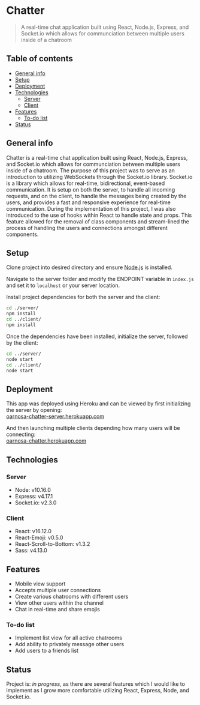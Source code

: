 # Chatter

> A real-time chat application built using React, Node.js, Express, and Socket.io which allows for communciation between multiple users inside of a chatroom

## Table of contents

- [General info](#general-info)
- [Setup](#setup)
- [Deployment](#deployment)
- [Technologies](#technologies)
  - [Server](#server)
  - [Client](#client)
- [Features](#features)
  - [To-do list](#to-do-list)
- [Status](#status)

## General info

Chatter is a real-time chat application built using React, Node.js, Express, and Socket.io which allows for communciation between multiple users inside of a chatroom. The purpose of this project was to serve as an introduction to utilizing WebSockets through the Socket.io library. Socket.io is a library which allows for real-time, bidirectional, event-based communication. It is setup on both the server, to handle all incoming requests, and on the client, to handle the messages being created by the users, and provides a fast and responsive experience for real-time communication. During the implementation of this project, I was also introduced to the use of hooks within React to handle state and props. This feature allowed for the removal of class components and stream-lined the process of handling the users and connections amongst different components.

## Setup

Clone project into desired directory and ensure [Node.js](https://nodejs.org/en/download/) is installed.

Navigate to the server folder and modify the ENDPOINT variable in `index.js` and set it to `localhost` or your server location.

Install project dependencies for both the server and the client:

```bash
cd ./server/
npm install
cd ../client/
npm install
```

Once the dependencies have been installed, initialize the server, followed by the client:

```bash
cd ../server/
node start
cd ../client/
node start
```

## Deployment

This app was deployed using Heroku and can be viewed by first initializing the server by opening:  
[oarnosa-chatter-server.herokuapp.com](https://oarnosa-chatter-server.herokuapp.com/)

And then launching multiple clients depending how many users will be connecting:  
[oarnosa-chatter.herokuapp.com](https://oarnosa-chatter.herokuapp.com/)

## Technologies

### Server

- Node: v10.16.0
- Express: v4.17.1
- Socket.io: v2.3.0

### Client

- React: v16.12.0
- React-Emoji: v0.5.0
- React-Scroll-to-Bottom: v1.3.2
- Sass: v4.13.0

## Features

- Mobile view support
- Accepts multiple user connections
- Create various chatrooms with different users
- View other users within the channel
- Chat in real-time and share emojis

### To-do list

- Implement list view for all active chatrooms
- Add ability to privately message other users
- Add users to a friends list

## Status

Project is: _in progress_, as there are several features which I would like to implement as I grow more comfortable utilizing React, Express, Node, and Socket.io.
